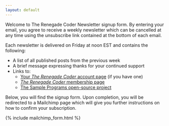```yaml
---
layout: default
---
```


Welcome to The Renegade Coder Newsletter signup form. By entering your
email, you agree to receive a weekly newsletter which can be cancelled
at any time using the unsubscribe link contained at the bottom of each 
email. 

Each newsletter is delivered on Friday at noon EST and contains the
following:

- A list of all published posts from the previous week
- A brief message expressing thanks for your continued support
- Links to:
  - [Your *The Renegade Coder* account page][1] (if you have one)
  - [*The Renegade Coder* membership page][2]
  - [The Sample Programs open-source project][3]
  
Below, you will find the signup form. Upon completion, you will be
redirected to a Mailchimp page which will give you further
instructions on how to confirm your subscription. 

{% include mailchimp_form.html %}

[1]: https://therenegadecoder.com/members/account/
[2]: https://therenegadecoder.com/members/
[3]: https://github.com/TheRenegadeCoder/sample-programs
